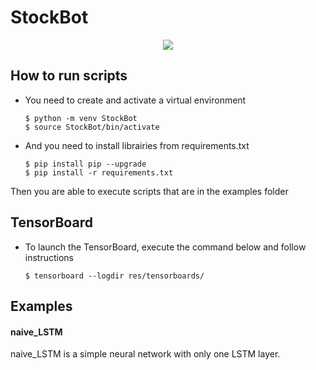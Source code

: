 StockBot
=====
<p align="center">
<img src="https://bullishbears.com/wp-content/uploads/2018/07/AI-TRADING-1.png">
</p>

How to run scripts
----

- You need to create and activate a virtual environment

    ```shell
    $ python -m venv StockBot
    $ source StockBot/bin/activate
    ```

- And you need to install librairies from requirements.txt

    ```shell
    $ pip install pip --upgrade
    $ pip install -r requirements.txt
    ```

Then you are able to execute scripts that are in the examples folder

TensorBoard
----
- To launch the TensorBoard, execute the command below and follow instructions
    ```shell
    $ tensorboard --logdir res/tensorboards/
    ```


Examples
----
#### naive_LSTM

naive_LSTM is a simple neural network with only one LSTM layer.
